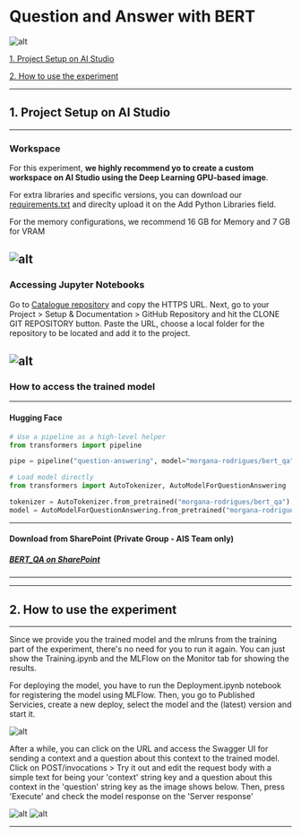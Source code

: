 # Question and Answer with BERT
![alt](../../images/BERT_QA_image.png)

 [1. Project Setup on AI Studio](#1-project-setup-on-ai-studio)

 [2. How to use the experiment](#2-how-to-use-the-experiment)
 
 ---

 ## 1. Project Setup on AI Studio
 ---
 ### Workspace
 For this experiment, **we highly recommend yo to create a custom workspace on AI Studio using the Deep Learning GPU-based image**. 

 For extra libraries and specific versions, you can download our [requirements.txt](requirements.txt) and direclty upload it on the Add Python Libraries field.
 
 For the memory configurations, we recommend 16 GB for Memory and 7 GB for VRAM
 
 ![alt](../../images/BERT_QA_WORKSPACE_CONFIG.png)
---
 ### Accessing Jupyter Notebooks


Go to [Catalogue repository](https://github.azc.ext.hp.com/phoenix/ds-experiments/tree/draft/demo_catalogue) and copy the HTTPS URL. Next, go to your Project > Setup & Documentation > GitHub Repository and hit the CLONE GIT REPOSITORY button. Paste the URL, choose a local folder for the repository to be located and add it to the project.

![alt](../../images/CLONE_GITHUB_REPO.png)
 ---

 ### How to access the trained model
 ---
 #### Hugging Face

 ```python
 # Use a pipeline as a high-level helper
from transformers import pipeline

pipe = pipeline("question-answering", model="morgana-rodrigues/bert_qa")
 ```
```python
# Load model directly
from transformers import AutoTokenizer, AutoModelForQuestionAnswering

tokenizer = AutoTokenizer.from_pretrained("morgana-rodrigues/bert_qa")
model = AutoModelForQuestionAnswering.from_pretrained("morgana-rodrigues/bert_qa")
```
---
#### Download from SharePoint (Private Group - AIS Team only)

##### [BERT_QA on SharePoint](https://hp.sharepoint.com/:f:/t/HPDataSciencePlatform/Eni6WF_x3mdOm8N3HOxooAcBmm3WSa18FnU5v8MCPE2Zjw?e=eljGpo)
---

---

 ## 2. How to use the experiment
---
Since we provide you the trained model and the mlruns from the training part of the experiment, there's no need for you to run it again. You can just show the Training.ipynb and the MLFlow on the Monitor tab for showing the results.

For deploying the model, you have to run the Deployment.ipynb notebook for registering the model using MLFlow. Then, you go to Published Servicies, create a new deploy, select the model and the (latest) version and start it.

![alt](../../images/BERT_QA_PUBLISHED_SERVICES.png)

After a while, you can click on the URL and access the Swagger UI for sending a context and a question about this context to the trained model. Click on POST/invocations > Try it out and edit the request body with a simple text for being your 'context' string key and a question about this context in the 'question' string key as the image shows below. Then, press 'Execute' and check the model response on the 'Server response'

![alt](../../images/BERT_REQUEST_BODY.png)
![alt](../../images/bert_body_response.png)

---
